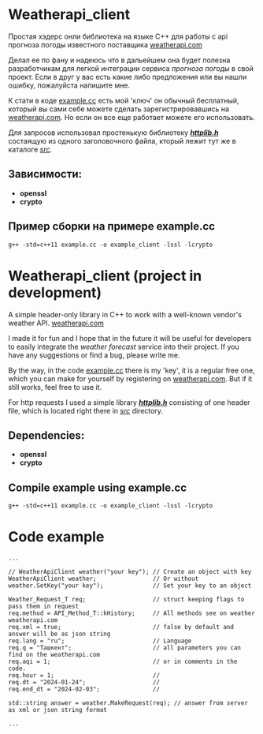 # Weatherapi_client

Простая хэдерс онли библиотека на языке С++ для работы c api прогноза погоды известного поставщика [weatherapi.com](https://www.weatherapi.com)

Делал ее по фану и надеюсь что в дальейшем она будет полезна разработчикам для легкой интеграции сервиса <i>прогноза погоды</i> в свой проект.
Если в друг у вас есть какие либо предложения или вы нашли ошибку, пожалуйста напишите мне.

К стати в коде [example.cc](https://github.com/robot3human0/weatherapi/blob/main/example.cc) есть мой 'ключ' он обычный бесплатный, который вы сами себе можете сделать зарегистрировавшись на [weatherapi.com](https://www.weatherapi.com). Но если он все еще работает можете его использовать.

Для запросов использовал простенькую библиотеку [<b><i>httplib.h</i></b>](https://github.com/yhirose/cpp-httplib) состаящую из одного заголовочного файла, кторый лежит тут же в каталоге <i><u>src</i></u>.

## Зависимости:
- <b>openssl</b>
- <b>crypto</b>

## Пример сборки на примере <b>example.cc</b> <br>
`g++ -std=c++11 example.cc -o example_client -lssl -lcrypto`

# Weatherapi_client (project in development)

A simple header-only library in C++ to work with a well-known vendor's weather API. [weatherapi.com](https://www.weatherapi.com)

I made it for fun and I hope that in the future it will be useful for developers to easily integrate the <i>weather forecast</i> service into their project.
If you have any suggestions or find a bug, please write me.

By the way, in the code [example.cc](https://github.com/robot3human0/weatherapi/blob/main/example.cc) there is my 'key', it is a regular free one, which you can make for yourself by registering on [weatherapi.com](https://www.weatherapi.com). But if it still works, feel free to use it.

For http requests I used a simple library [<b><i>httplib.h</i></b>](https://github.com/yhirose/cpp-httplib) consisting of one header file, which is located right there in <i><u>src</i></u> directory.

## Dependencies:
- <b>openssl</b>
- <b>crypto</b>

## Compile example using <b>example.cc</b><br>
`g++ -std=c++11 example.cc -o example_client -lssl -lcrypto`


# Code example
```
...

// WeatherApiClient weather("your key"); // Create an object with key
WeatherApiClient weather;                // Or without
weather.SetKey("your key");              // Set your key to an object

Weather_Request_T req;                   // struct keeping flags to pass them in request
req.method = API_Method_T::kHistory;     // All methods see on weather weatherapi.com
req.xml = true;                          // false by default and answer will be as json string
req.lang = "ru";                         // Language
req.q = "Ташкент";                       // all parameters you can find on the weatherapi.com
req.aqi = 1;                             // or in comments in the code.
req.hour = 1;                            //
req.dt = "2024-01-24";                   //
req.end_dt = "2024-02-03";               //

std::string answer = weather.MakeRequest(req); // answer from server as xml or json string format

...
```